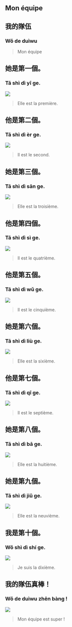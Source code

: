 ## Mon équipe

## 我的隊伍
### Wǒ de duìwu
> Mon équipe

## 她是第一個。
### Tā shì dì yī ge.
![](../../static/images/mon_equipe/img_1.png)
> Elle est la première.


## 他是第二個。
### Tā shì dì èr ge.
![](../../static/images/mon_equipe/img_2.png)
> Il est le second.

## 她是第三個。
### Tā shì dì sān ge.
![](../../static/images/mon_equipe/img_3.png)
> Elle est la troisième.

## 他是第四個。
### Tā shì dì sì ge.
![](../../static/images/mon_equipe/img_4.png)
> Il est le quatrième.

## 他是第五個。
### Tā shì dì wǔ ge.
![](../../static/images/mon_equipe/img_5.png)
> Il est le cinquième.

## 她是第六個。
### Tā shì dì liù ge.
![](../../static/images/mon_equipe/img_6.png)
> Elle est la sixième.

## 他是第七個。
### Tā shì dì qī ge.
![](../../static/images/mon_equipe/img_7.png)
> Il est le septième.

## 她是第八個。
### Tā shì dì bā ge.
![](../../static/images/mon_equipe/img_8.png)
> Elle est la huitième.

## 她是第九個。
### Tā shì dì jiǔ ge.
![](../../static/images/mon_equipe/img_9.png)
> Elle est la neuvième.

## 我是第十個。
### Wǒ shì dì shí ge.
![](../../static/images/mon_equipe/img_10.png)
> Je suis la dixième.

## 我的隊伍真棒！
### Wǒ de duìwu zhēn bàng !
![](../../static/images/mon_equipe/img_11.png)
> Mon équipe est super !